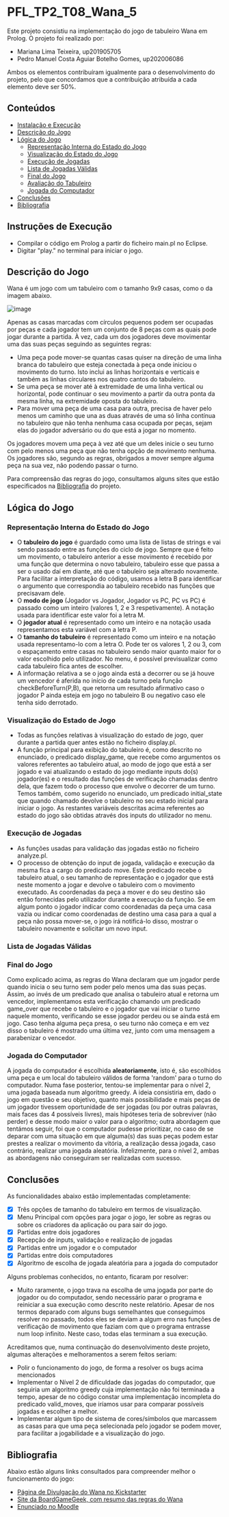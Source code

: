 # PFL_TP2_T08_Wana_5
Este projeto consistiu na implementação do jogo de tabuleiro Wana em Prolog. O projeto foi realizado por:
- Mariana Lima Teixeira, up201905705
- Pedro Manuel Costa Aguiar Botelho Gomes, up202006086

Ambos os elementos contribuíram igualmente para o desenvolvimento do projeto, pelo que concordamos que a contribuição atribuída a cada elemento deve ser 50%.

## Conteúdos
- [Instalação e Execução](#instruções-de-execução)
- [Descrição do Jogo](#descrição-do-jogo)
- [Lógica do Jogo](#lógica-do-jogo)
  - [Representação Interna do Estado do Jogo](#representação-interna-do-estado-do-jogo)
  - [Visualização do Estado do Jogo](#visualização-do-estado-do-jogo)
  - [Execução de Jogadas](#execução-de-jogadas)
  - [Lista de Jogadas Válidas](#lista-de-jogadas-válidas)
  - [Final do Jogo](#final-do-jogo)
  - [Avaliação do Tabuleiro](#avaliação-do-tabuleiro)
  - [Jogada do Computador](#jogada-do-computador)
- [Conclusões](#conclusões)
- [Bibliografia](#bibliografia)

## Instruções de Execução

- Compilar o código em Prolog a partir do ficheiro main.pl no Eclipse.
- Digitar "play." no terminal para iniciar o jogo.

## Descrição do Jogo
Wana é um jogo com um tabuleiro com o tamanho 9x9 casas, como o da imagem abaixo.

![image](https://user-images.githubusercontent.com/80784137/210279339-cb9e7fc4-f094-49be-949b-4a581b9324f0.png)

Apenas as casas marcadas com círculos pequenos podem ser ocupadas por peças e cada jogador tem um conjunto de 8 peças com as quais pode jogar durante a partida.
À vez, cada um dos jogadores deve movimentar uma das suas peças seguindo as seguintes regras:
- Uma peça pode mover-se quantas casas quiser na direção de uma linha branca do tabuleiro que esteja conectada à peça onde iniciou o movimento do turno. Isto inclui as linhas horizontais e verticais e também as linhas circulares nos quatro cantos do tabuleiro.
- Se uma peça se mover até à extremidade de uma linha vertical ou horizontal, pode continuar o seu movimento a partir da outra ponta da mesma linha, na extremidade oposta do tabuleiro.
- Para mover uma peça de uma casa para outra, precisa de haver pelo menos um caminho que una as duas através de uma só linha contínua no tabuleiro que não tenha nenhuma casa ocupada por peças, sejam elas do jogador adversário ou do que está a jogar no momento.

Os jogadores movem uma peça à vez até que um deles inicie o seu turno com pelo menos uma peça que não tenha opção de movimento nenhuma. Os jogadores são, segundo as regras, obrigados a mover sempre alguma peça na sua vez, não podendo passar o turno.

Para compreensão das regras do jogo, consultamos alguns sites que estão especificados na [Bibliografia](#bibliografia) do projeto.

## Lógica do Jogo
### Representação Interna do Estado do Jogo
- O **tabuleiro do jogo** é guardado como uma lista de listas de strings e vai sendo passado entre as funções do ciclo de jogo. Sempre que é feito um movimento, o tabuleiro anterior a esse movimento é recebido por uma função que determina o novo tabuleiro, tabuleiro esse que passa a ser o usado daí em diante, até que o tabuleiro seja alterado novamente. Para facilitar a interpretação do código, usamos a letra B para identificar o argumento que correspondia ao tabuleiro recebido nas funções que precisavam dele.
- O **modo de jogo** (Jogador vs Jogador, Jogador vs PC, PC vs PC) é passado como um inteiro (valores 1, 2 e 3 respetivamente). A notação usada para identificar este valor foi a letra M.
- O **jogador atual** é representado como um inteiro e na notação usada representamos esta variável com a letra P.
- O **tamanho do tabuleiro** é representado como um inteiro e na notação usada representamo-lo com a letra O. Pode ter os valores 1, 2 ou 3, com o espaçamento entre casas no tabuleiro sendo maior quanto maior for o valor escolhido pelo utilizador. No menu, é possível previsualizar como cada tabuleiro fica antes de escolher.
- A informação relativa a se o jogo ainda está a decorrer ou se já houve um vencedor é aferida no início de cada turno pela função checkBeforeTurn(P,B), que retorna um resultado afirmativo caso o jogador P ainda esteja em jogo no tabuleiro B ou negativo caso ele tenha sido derrotado.
### Visualização do Estado de Jogo
- Todas as funções relativas à visualização do estado de jogo, quer durante a partida quer antes estão no ficheiro display.pl.
- A função principal para exibição do tabuleiro é, como descrito no enunciado, o predicado display_game, que recebe como argumentos os valores referentes ao tabuleiro atual, ao modo de jogo que está a ser jogado e vai atualizando o estado do jogo mediante inputs do(s) jogador(es) e o resultado das funções de verificação chamadas dentro dela, que fazem todo o processo que envolve o decorrer de um turno.
Temos também, como sugerido no enunciado, um predicado initial_state que quando chamado devolve o tabuleiro no seu estado inicial para iniciar o jogo. As restantes variáveis descritas acima referentes ao estado do jogo são obtidas através dos inputs do utilizador no menu.
### Execução de Jogadas
- As funções usadas para validação das jogadas estão no ficheiro analyze.pl.
- O processo de obtenção do input de jogada, validação e execução da mesma fica a cargo do predicado move. Este predicado recebe o tabuleiro atual, o seu tamanho de representação e o jogador que está neste momento a jogar e devolve o tabuleiro com o movimento executado. As coordenadas da peça a mover e do seu destino são então fornecidas pelo utilizador durante a execução da função. Se em algum ponto o jogador indicar como coordenadas da peça uma casa vazia ou indicar como coordenadas de destino uma casa para a qual a peça não possa mover-se, o jogo irá notificá-lo disso, mostrar o tabuleiro novamente e solicitar um novo input.
### Lista de Jogadas Válidas
### Final do Jogo
Como explicado acima, as regras do Wana declaram que um jogador perde quando inicia o seu turno sem poder pelo menos uma das suas peças. Assim, ao invés de um predicado que analisa o tabuleiro atual e retorna um vencedor, implementamos esta verificação chamando um predicado game_over que recebe o tabuleiro e o jogador que vai iniciar o turno naquele momento, verificando se esse jogador perdeu ou se ainda está em jogo. Caso tenha alguma peça presa, o seu turno não começa e em vez disso o tabuleiro é mostrado uma última vez, junto com uma mensagem a parabenizar o vencedor.
### Jogada do Computador
A jogada do computador é escolhida **aleatoriamente**, isto é, são escolhidos uma peça e um local do tabuleiro válidos de forma 'random' para o turno do computador. Numa fase posterior, tentou-se implementar para o nível 2, uma jogada baseada num algoritmo greedy. A ideia consistiria em, dado o jogo em questão e seu objetivo, quanto mais possibilidade e mais peças de um jogador tivessem oportunidade de ser jogadas (ou por outras palavras, mais faces das 4 possíveis livres), mais hipóteses teria de sobreviver (não perder) e desse modo maior o valor para o algoritmo; outra abordagem que tentámos seguir, foi que o computador pudesse prioritizar, no caso de se deparar com uma situação em que alguma(s) das suas peças podem estar prestes a realizar o movimento da vitória, a realização dessa jogada, caso contrário, realizar uma jogada aleatória. Infelizmente, para o nível 2, ambas as abordagens não conseguiram ser realizadas com sucesso. 
## Conclusões
As funcionalidades abaixo estão implementadas completamente:
- [X] Três opções de tamanho do tabuleiro em termos de visualização.
- [X] Menu Principal com opções para jogar o jogo, ler sobre as regras ou sobre os criadores da aplicação ou para sair do jogo.
- [X] Partidas entre dois jogadores
- [X] Recepção de inputs, validação e realização de jogadas
- [X] Partidas entre um jogador e o computador
- [X] Partidas entre dois computadores
- [X] Algoritmo de escolha de jogada aleatória para a jogada do computador

Alguns problemas conhecidos, no entanto, ficaram por resolver:
- Muito raramente, o jogo trava na escolha de uma jogada por parte do jogador ou do computador, sendo necessário parar o programa e reiniciar a sua execução como descrito neste relatório. Apesar de nos termos deparado com alguns bugs semelhantes que conseguimos resolver no passado, todos eles se deviam a algum erro nas funções de verificação de movimento que faziam com que o programa entrasse num loop infinito. Neste caso, todas elas terminam a sua execução.

Acreditamos que, numa continuação do desenvolvimento deste projeto, algumas alterações e melhoramentos a serem feitos seriam:
- Polir o funcionamento do jogo, de forma a resolver os bugs acima mencionados
- Implementar o Nível 2 de dificuldade das jogadas do computador, que seguiria um algoritmo greedy cuja implementação não foi terminada a tempo, apesar de no código constar uma implementação incompleta do predicado valid_moves, que iríamos usar para comparar possíveis jogadas e escolher a melhor.
- Implementar algum tipo de sistema de cores/símbolos que marcassem as casas para que uma peça selecionada pelo jogador se podem mover, para facilitar a jogabilidade e a visualização do jogo.

## Bibliografia
Abaixo estão alguns links consultados para compreender melhor o funcionamento do jogo:
- [Página de Divulgação do Wana no Kickstarter](https://www.kickstarter.com/projects/khanat/wana)
- [Site da BoardGameGeek, com resumo das regras do Wana](https://boardgamegeek.com/boardgame/364012/wana)
- [Enunciado no Moodle](https://moodle.up.pt/pluginfile.php/141184/mod_resource/content/2/PFL_TP2_2022_2023-1_PT.pdf)
